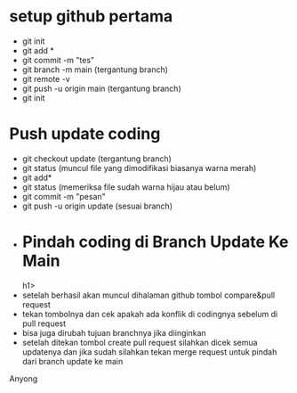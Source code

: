 <h1>setup github pertama</h1>
<ul>
  <li>git init</li>
  <li>git add *</li>
  <li>git commit -m "tes"</li>
  <li>git branch -m main (tergantung branch) </li>
  <li>git remote -v </li>
  <li>git push -u origin main (tergantung branch) </li>
  <li>git init</li>
</ul>
<h1>Push update coding</h1>
<ul>
  <li>git checkout update (tergantung branch) </li>
  <li>git status (muncul file yang dimodifikasi biasanya warna merah) </li>
  <li>git add* </li>
  <li>git status (memeriksa file sudah warna hijau atau belum) </li>
  <li>git commit -m "pesan" </li>
  <li>git push -u origin update (sesuai branch) </li>
  <li>
    <h1>Pindah coding di Branch Update Ke Main</h1>h1>
  </li>
  <li>setelah berhasil akan muncul dihalaman github tombol compare&pull request</li>
  <li>tekan tombolnya dan cek apakah ada konflik di codingnya sebelum di pull request</li>
  <li>bisa juga dirubah tujuan branchnya jika diinginkan</li>
  <li>
    setelah ditekan tombol create pull request silahkan dicek semua updatenya dan jika sudah silahkan tekan merge request untuk pindah dari branch update ke main
  </li>
</ul>

Anyong
